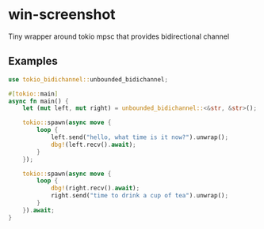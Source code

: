 # win-screenshot
Tiny wrapper around tokio mpsc that provides bidirectional channel

## Examples
```rust
use tokio_bidichannel::unbounded_bidichannel;

#[tokio::main]
async fn main() {
    let (mut left, mut right) = unbounded_bidichannel::<&str, &str>();

    tokio::spawn(async move {
        loop {
            left.send("hello, what time is it now?").unwrap();
            dbg!(left.recv().await);
        }
    });

    tokio::spawn(async move {
        loop {
            dbg!(right.recv().await);
            right.send("time to drink a cup of tea").unwrap();
        }
    }).await;
}
```
